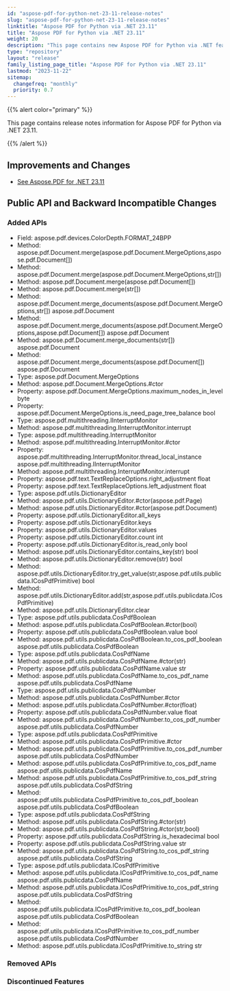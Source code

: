```yaml
---
id: "aspose-pdf-for-python-net-23-11-release-notes"
slug: "aspose-pdf-for-python-net-23-11-release-notes"
linktitle: "Aspose PDF for Python via .NET 23.11"
title: "Aspose PDF for Python via .NET 23.11"
weight: 20
description: "This page contains new Aspose PDF for Python via .NET features, enhancement, and bug fixes in 2023, version 23.11."
type: "repository"
layout: "release"
family_listing_page_title: "Aspose PDF for Python via .NET 23.11"
lastmod: "2023-11-22"
sitemap:
  changefreq: "monthly"
  priority: 0.7
---
```


{{% alert color="primary" %}}

This page contains release notes information for Aspose PDF for Python via .NET 23.11.

{{% /alert %}}

## Improvements and Changes

- [See Aspose.PDF for .NET 23.11](/pdf/net/release-notes/2023/aspose-pdf-for-net-23-11-release-notes/)

## Public API and Backward Incompatible Changes

### Added APIs

* Field: aspose.pdf.devices.ColorDepth.FORMAT_24BPP
* Method: aspose.pdf.Document.merge(aspose.pdf.Document.MergeOptions,aspose.pdf.Document[]) 
* Method: aspose.pdf.Document.merge(aspose.pdf.Document.MergeOptions,str[])
* Method: aspose.pdf.Document.merge(aspose.pdf.Document[])
* Method: aspose.pdf.Document.merge(str[])
* Method: aspose.pdf.Document.merge_documents(aspose.pdf.Document.MergeOptions,str[]) aspose.pdf.Document
* Method: aspose.pdf.Document.merge_documents(aspose.pdf.Document.MergeOptions,aspose.pdf.Document[]) aspose.pdf.Document
* Method: aspose.pdf.Document.merge_documents(str[]) aspose.pdf.Document
* Method: aspose.pdf.Document.merge_documents(aspose.pdf.Document[]) aspose.pdf.Document
* Type: aspose.pdf.Document.MergeOptions 
* Method: aspose.pdf.Document.MergeOptions.#ctor 
* Property: aspose.pdf.Document.MergeOptions.maximum_nodes_in_level byte
* Property: aspose.pdf.Document.MergeOptions.is_need_page_tree_balance bool
* Type: aspose.pdf.multithreading.IInterruptMonitor 
* Method: aspose.pdf.multithreading.IInterruptMonitor.interrupt 
* Type: aspose.pdf.multithreading.InterruptMonitor 
* Method: aspose.pdf.multithreading.InterruptMonitor.#ctor
* Property: aspose.pdf.multithreading.InterruptMonitor.thread_local_instance aspose.pdf.multithreading.IInterruptMonitor
* Method: aspose.pdf.multithreading.InterruptMonitor.interrupt
* Property: aspose.pdf.text.TextReplaceOptions.right_adjustment float
* Property: aspose.pdf.text.TextReplaceOptions.left_adjustment float
* Type: aspose.pdf.utils.DictionaryEditor 
* Method: aspose.pdf.utils.DictionaryEditor.#ctor(aspose.pdf.Page)
* Method: aspose.pdf.utils.DictionaryEditor.#ctor(aspose.pdf.Document)
* Property: aspose.pdf.utils.DictionaryEditor.all_keys 
* Property: aspose.pdf.utils.DictionaryEditor.keys 
* Property: aspose.pdf.utils.DictionaryEditor.values 
* Property: aspose.pdf.utils.DictionaryEditor.count int
* Property: aspose.pdf.utils.DictionaryEditor.is_read_only bool
* Method: aspose.pdf.utils.DictionaryEditor.contains_key(str) bool
* Method: aspose.pdf.utils.DictionaryEditor.remove(str) bool
* Method: aspose.pdf.utils.DictionaryEditor.try_get_value(str,aspose.pdf.utils.publicdata.ICosPdfPrimitive) bool
* Method: aspose.pdf.utils.DictionaryEditor.add(str,aspose.pdf.utils.publicdata.ICosPdfPrimitive)
* Method: aspose.pdf.utils.DictionaryEditor.clear
* Type: aspose.pdf.utils.publicdata.CosPdfBoolean 
* Method: aspose.pdf.utils.publicdata.CosPdfBoolean.#ctor(bool)
* Property: aspose.pdf.utils.publicdata.CosPdfBoolean.value bool
* Method: aspose.pdf.utils.publicdata.CosPdfBoolean.to_cos_pdf_boolean aspose.pdf.utils.publicdata.CosPdfBoolean
* Type: aspose.pdf.utils.publicdata.CosPdfName 
* Method: aspose.pdf.utils.publicdata.CosPdfName.#ctor(str)
* Property: aspose.pdf.utils.publicdata.CosPdfName.value str
* Method: aspose.pdf.utils.publicdata.CosPdfName.to_cos_pdf_name aspose.pdf.utils.publicdata.CosPdfName
* Type: aspose.pdf.utils.publicdata.CosPdfNumber 
* Method: aspose.pdf.utils.publicdata.CosPdfNumber.#ctor 
* Method: aspose.pdf.utils.publicdata.CosPdfNumber.#ctor(float) 
* Property: aspose.pdf.utils.publicdata.CosPdfNumber.value float
* Method: aspose.pdf.utils.publicdata.CosPdfNumber.to_cos_pdf_number aspose.pdf.utils.publicdata.CosPdfNumber
* Type: aspose.pdf.utils.publicdata.CosPdfPrimitive 
* Method: aspose.pdf.utils.publicdata.CosPdfPrimitive.#ctor 
* Method: aspose.pdf.utils.publicdata.CosPdfPrimitive.to_cos_pdf_number aspose.pdf.utils.publicdata.CosPdfNumber
* Method: aspose.pdf.utils.publicdata.CosPdfPrimitive.to_cos_pdf_name aspose.pdf.utils.publicdata.CosPdfName
* Method: aspose.pdf.utils.publicdata.CosPdfPrimitive.to_cos_pdf_string aspose.pdf.utils.publicdata.CosPdfString
* Method: aspose.pdf.utils.publicdata.CosPdfPrimitive.to_cos_pdf_boolean aspose.pdf.utils.publicdata.CosPdfBoolean
* Type: aspose.pdf.utils.publicdata.CosPdfString 
* Method: aspose.pdf.utils.publicdata.CosPdfString.#ctor(str)
* Method: aspose.pdf.utils.publicdata.CosPdfString.#ctor(str,bool)
* Property: aspose.pdf.utils.publicdata.CosPdfString.is_hexadecimal bool
* Property: aspose.pdf.utils.publicdata.CosPdfString.value str
* Method: aspose.pdf.utils.publicdata.CosPdfString.to_cos_pdf_string aspose.pdf.utils.publicdata.CosPdfString
* Type: aspose.pdf.utils.publicdata.ICosPdfPrimitive 
* Method: aspose.pdf.utils.publicdata.ICosPdfPrimitive.to_cos_pdf_name aspose.pdf.utils.publicdata.CosPdfName
* Method: aspose.pdf.utils.publicdata.ICosPdfPrimitive.to_cos_pdf_string aspose.pdf.utils.publicdata.CosPdfString
* Method: aspose.pdf.utils.publicdata.ICosPdfPrimitive.to_cos_pdf_boolean aspose.pdf.utils.publicdata.CosPdfBoolean
* Method: aspose.pdf.utils.publicdata.ICosPdfPrimitive.to_cos_pdf_number aspose.pdf.utils.publicdata.CosPdfNumber
* Method: aspose.pdf.utils.publicdata.ICosPdfPrimitive.to_string str

### Removed APIs

### Discontinued Features
